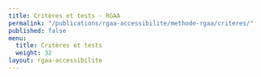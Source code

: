 ```yaml
---
title: Critères et tests - RGAA
permalink: "/publications/rgaa-accessibilite/methode-rgaa/criteres/"
published: false
menu:
  title: Critères et tests
  weight: 32
layout: rgaa-accessibilite
---
```


